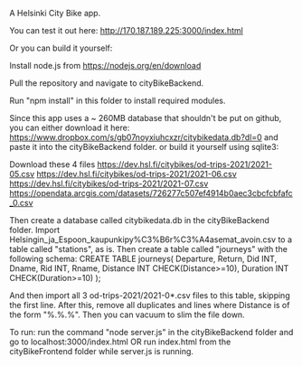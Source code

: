 A Helsinki City Bike app.

You can test it out here: http://170.187.189.225:3000/index.html

Or you can build it yourself:

Install node.js from https://nodejs.org/en/download

Pull the repository and navigate to cityBikeBackend.

Run "npm install" in this folder to install required modules.

Since this app uses a ~ 260MB database that shouldn't be put on github,
you can either download it here: https://www.dropbox.com/s/gb07noyxiuhcxzr/citybikedata.db?dl=0
and paste it into the cityBikeBackend folder.
or build it yourself using sqlite3:

Download these 4 files
https://dev.hsl.fi/citybikes/od-trips-2021/2021-05.csv
https://dev.hsl.fi/citybikes/od-trips-2021/2021-06.csv
https://dev.hsl.fi/citybikes/od-trips-2021/2021-07.csv
https://opendata.arcgis.com/datasets/726277c507ef4914b0aec3cbcfcbfafc_0.csv

Then create a database called citybikedata.db in the cityBikeBackend folder.
Import Helsingin_ja_Espoon_kaupunkipy%C3%B6r%C3%A4asemat_avoin.csv to a table called "stations", as is.
Then create a table called "journeys" with the following schema:
CREATE TABLE journeys(
  Departure,
  Return,
  Did INT,
  Dname,
  Rid INT,
  Rname,
  Distance INT CHECK(Distance>=10),
  Duration INT CHECK(Duration>=10)
);

And then import all 3 od-trips-2021/2021-0*.csv files to this table, skipping the first line.
After this, remove all duplicates and lines where Distance is of the form "%.%.%".
Then you can vacuum to slim the file down.

To run: run the command "node server.js" in the cityBikeBackend folder
and go to localhost:3000/index.html OR run index.html from the cityBikeFrontend folder while server.js is running.
